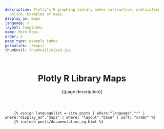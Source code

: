 ```yaml
---
description: Plotly's R graphing library makes interactive, publication-quality graphs
  online. Examples of maps.
display_as: maps
language: r
layout: langindex
name: More Maps
order: 5
page_type: example_index
permalink: r/maps/
thumbnail: thumbnail/mixed.jpg
---
```


<header class="--welcome">
	<div class="--welcome-body">
		<!--div.--wrap-inner-->
		<div class="--title">
			<div class="--category-img"><img src="https://plot.ly/gh-pages/documentation/static/images/r-small.png" alt=""></div>
			<div class="--body">
				<h1>Plotly R Library Maps</h1>
				<p>{{page.description}}</p>
			</div>
		</div>
	</div>
</header>

		{% assign languagelist = site.posts | where:"language","r" | where:"display_as","maps" | where: "layout","base" | sort: "order" %}
        {% include posts/documentation_eg.html %}